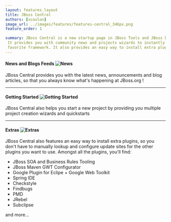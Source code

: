 ```yaml
---
layout: features_layout
title: JBoss Central
authors: [xcoulon]
image_url: ../images/features/features-central_346px.png
feature_order: 1

summary: JBoss Central is a new startup page in JBoss Tools and JBoss Developer Studio. 
 It provides you with community news and projects wizards to instantly start working with your 
 favorite framework. It also provides an easy way to install extra plugins.
---
```


#### News and Blogs Feeds ![News](../../images/features/features-central_346px.png) 
JBoss Central provides you with the latest news, announcements and blog articles, so that you always know what's happening at JBoss.org !

***
#### Getting Started ![Getting Started](../../images/features/features-central_346px.png)
JBoss Central also helps you start a new project by providing you multiple project creation wizards and quickstarts  

***
#### Extras ![Extras](../../images/features/features-central_346px.png)
JBoss Central also features an easy way to install extra plugins, 
so you don't have to manually lookup and configure update sites for the other plugins you want to use. 
Amongst all the plugins, you'll find:

* JBoss SOA and Business Rules Tooling
* JBoss Maven GWT Configurator
* Google Plugin for Eclipe  + Google Web Toolkit
* Spring IDE
* Checkstyle
* Findbugs
* PMD
* JRebel
* Subclipse

and more...

